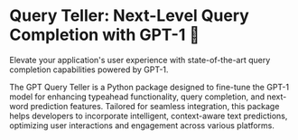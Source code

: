 # Query Teller: Next-Level Query Completion with GPT-1 🔮

Elevate your application's user experience with state-of-the-art query completion capabilities powered by GPT-1. 

The GPT Query Teller is a Python package designed to fine-tune the GPT-1 model for enhancing typeahead functionality, query completion, and next-word prediction features. Tailored for seamless integration, this package helps developers to incorporate intelligent, context-aware text predictions, optimizing user interactions and engagement across various platforms.

